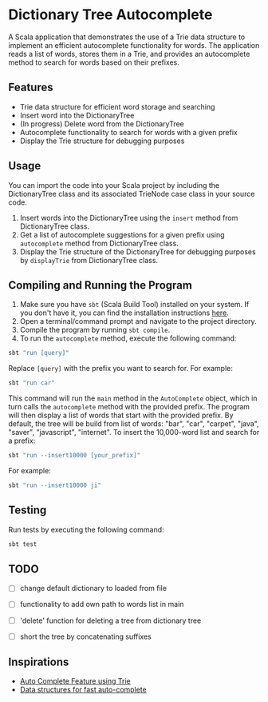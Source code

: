 # Dictionary Tree Autocomplete

A Scala application that demonstrates the use of a Trie data structure to implement an efficient autocomplete functionality for words. The application reads a list of words, stores them in a Trie, and provides an autocomplete method to search for words based on their prefixes.

## Features

- Trie data structure for efficient word storage and searching
- Insert word into the DictionaryTree
- (In progress) Delete word from the DictionaryTree
- Autocomplete functionality to search for words with a given prefix
- Display the Trie structure for debugging purposes

## Usage

You can import the code into your Scala project by including the DictionaryTree class and its associated TrieNode case class in your source code.

1. Insert words into the DictionaryTree using the `insert` method from DictionaryTree class.
2. Get a list of autocomplete suggestions for a given prefix using `autocomplete` method from DictionaryTree class.
3. Display the Trie structure of the DictionaryTree for debugging purposes by `displayTrie` from DictionaryTree class.

## Compiling and Running the Program

1. Make sure you have `sbt` (Scala Build Tool) installed on your system. If you don't have it, you can find the installation instructions [here](https://www.scala-sbt.org/download.html).
2. Open a terminal/command prompt and navigate to the project directory.
3. Compile the program by running `sbt compile`.
4. To run the `autocomplete` method, execute the following command:

```bash
sbt "run [query]"
```
Replace `[query]` with the prefix you want to search for. For example:

```bash
sbt "run car"
```

This command will run the `main` method in the `AutoComplete` object, which in turn calls the `autocomplete` method with the provided prefix. The program will then display a list of words that start with the provided prefix.
By default, the tree will be build from list of words: "bar", "car", "carpet", "java", "saver", "javascript", "internet".
To insert the 10,000-word list and search for a prefix:

```bash
sbt "run --insert10000 [your_prefix]"
```
For example:

```bash
sbt "run --insert10000 ji"
```

## Testing

Run tests by executing the following command:

```bash
sbt test
```

## TODO
- [ ] change default dictionary to loaded from file
- [ ] functionality to add own path to words list in main
- [ ] 'delete' function for deleting a tree from dictionary tree
- [ ] short the tree by concatenating suffixes


## Inspirations
- [Auto Complete Feature using Trie](https://www.geeksforgeeks.org/auto-complete-feature-using-trie/)
- [Data structures for fast auto-complete](https://futurice.com/blog/data-structures-for-fast-autocomplete?fbclid=IwAR3faZklHNJ3NGLkzlNCvbwrOdh7d1M6rWgAuDFsNYdDF-bhlBv7NQ37uGI)